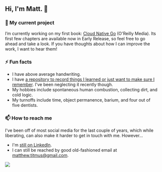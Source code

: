 ## Hi, I'm Matt. 👋

<!--
**clockworksoul/clockworksoul** is a ✨ _special_ ✨ repository because its `README.md` (this file) appears on your GitHub profile.

Here are some ideas to get you started:

- 🔭 I’m currently working on ...
- 🌱 I’m currently learning ...
- 👯 I’m looking to collaborate on ...
- 🤔 I’m looking for help with ...
- 💬 Ask me about ...
- 📫 How to reach me: ...
- 😄 Pronouns: ...
- ⚡ Fun fact: ...
-->

### 🔭 My current project

I’m currently working on my first book: [Cloud Native Go](https://learning.oreilly.com/library/view/cloud-native-go/9781492076322/) (O'Reilly Media). Its first few chapters are available now in Early Release, so feel free to go ahead and take a look. If you have thoughts about how I can improve the work, I want to hear them!

### ⚡ Fun facts

- I have above average handwriting.
- I have [a repository to record things I learned or just want to make sure I remember](https://github.com/clockworksoul/today-i-learned/blob/main/README.md). I've been neglecting it recently though.
- My hobbies include spontaneous human combustion, collecting dirt, and cold logic.
- My turnoffs include time, object permanence, barium, and four out of five dentists.

### 📫 How to reach me

I've been off of most social media for the last couple of years, which while liberating, can also make it harder to get in touch with me. However...

* I'm [still on LinkedIn](https://www.linkedin.com/in/matthew-titmus/).
* I can still be reached by good old-fashioned email at [matthew.titmus@gmail.com](mailto://matthew.titmus@gmail.com).

![](https://komarev.com/ghpvc/?username=clockworksoul)
